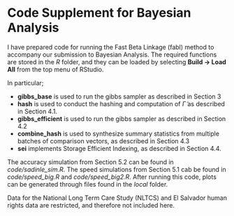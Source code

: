 # Code Supplement for Bayesian Analysis

I have prepared code for running the Fast Beta Linkage (fabl) method to accompany our submission to Bayesian Analysis. The required functions are stored in the *R* folder, and they can be loaded by selecting **Build -> Load All** from the top menu of RStudio.

In particular;

- **gibbs_base** is used to run the gibbs sampler as described in Section 3
- **hash** is used to conduct the hashing and computation of $\tilde{\Gamma}$ as described in Section 4.1. 
- **gibbs_efficient** is used to run the gibbs sampler as described in Section 4.2
- **combine_hash** is used to synthesize summary statistics from multiple batches of comparison vectors, as described in Section 4.3
- **sei** implements Storage Efficient Indexing, as described in Section 4.4. 

The accuracy simulation from Section 5.2 can be found in *code/sadinle_sim.R*. The speed simulations from Section 5.1 cab be found in *code/speed_big.R* and *code/speed_big2.R*. After running this code, plots can be generated through files found in the *local* folder.

Data for the National Long Term Care Study (NLTCS) and El Salvador human rights data are restricted, and therefore not included here. 

